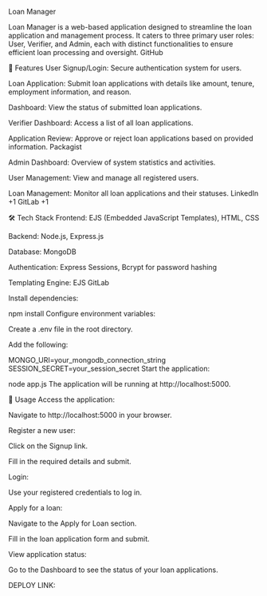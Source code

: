 Loan Manager

Loan Manager is a web-based application designed to streamline the loan application and management process. It caters to three primary user roles: User, Verifier, and Admin, each with distinct functionalities to ensure efficient loan processing and oversight.
GitHub

🚀 Features
User
Signup/Login: Secure authentication system for users.

Loan Application: Submit loan applications with details like amount, tenure, employment information, and reason.

Dashboard: View the status of submitted loan applications.

Verifier
Dashboard: Access a list of all loan applications.

Application Review: Approve or reject loan applications based on provided information.
Packagist

Admin
Dashboard: Overview of system statistics and activities.

User Management: View and manage all registered users.

Loan Management: Monitor all loan applications and their statuses.
LinkedIn
+1
GitLab
+1

🛠️ Tech Stack
Frontend: EJS (Embedded JavaScript Templates), HTML, CSS

Backend: Node.js, Express.js

Database: MongoDB

Authentication: Express Sessions, Bcrypt for password hashing

Templating Engine: EJS
GitLab

Install dependencies:

npm install
Configure environment variables:

Create a .env file in the root directory.

Add the following:

MONGO_URI=your_mongodb_connection_string
SESSION_SECRET=your_session_secret
Start the application:

node app.js 
The application will be running at http://localhost:5000.

🧪 Usage
Access the application:

Navigate to http://localhost:5000 in your browser.

Register a new user:

Click on the Signup link.

Fill in the required details and submit.

Login:

Use your registered credentials to log in.

Apply for a loan:

Navigate to the Apply for Loan section.

Fill in the loan application form and submit.

View application status:

Go to the Dashboard to see the status of your loan applications.

DEPLOY LINK:
